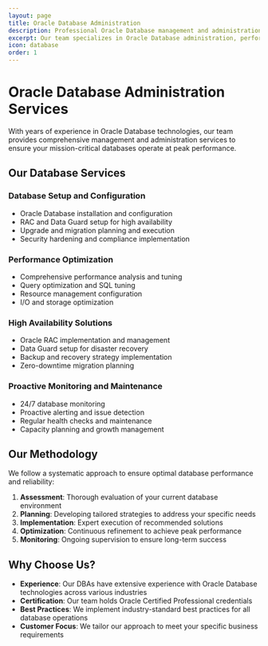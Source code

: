 ```yaml
---
layout: page
title: Oracle Database Administration
description: Professional Oracle Database management and administration services.
excerpt: Our team specializes in Oracle Database administration, performance tuning, and high availability solutions.
icon: database
order: 1
---
```


# Oracle Database Administration Services

With years of experience in Oracle Database technologies, our team provides comprehensive management and administration services to ensure your mission-critical databases operate at peak performance.

## Our Database Services

### Database Setup and Configuration

- Oracle Database installation and configuration
- RAC and Data Guard setup for high availability
- Upgrade and migration planning and execution
- Security hardening and compliance implementation
 
### Performance Optimization

- Comprehensive performance analysis and tuning
- Query optimization and SQL tuning
- Resource management configuration
- I/O and storage optimization

### High Availability Solutions

- Oracle RAC implementation and management
- Data Guard setup for disaster recovery
- Backup and recovery strategy implementation
- Zero-downtime migration planning

### Proactive Monitoring and Maintenance

- 24/7 database monitoring
- Proactive alerting and issue detection
- Regular health checks and maintenance
- Capacity planning and growth management

## Our Methodology

We follow a systematic approach to ensure optimal database performance and reliability:

1. **Assessment**: Thorough evaluation of your current database environment
2. **Planning**: Developing tailored strategies to address your specific needs
3. **Implementation**: Expert execution of recommended solutions
4. **Optimization**: Continuous refinement to achieve peak performance
5. **Monitoring**: Ongoing supervision to ensure long-term success

## Why Choose Us?

- **Experience**: Our DBAs have extensive experience with Oracle Database technologies across various industries
- **Certification**: Our team holds Oracle Certified Professional credentials
- **Best Practices**: We implement industry-standard best practices for all database operations
- **Customer Focus**: We tailor our approach to meet your specific business requirements

